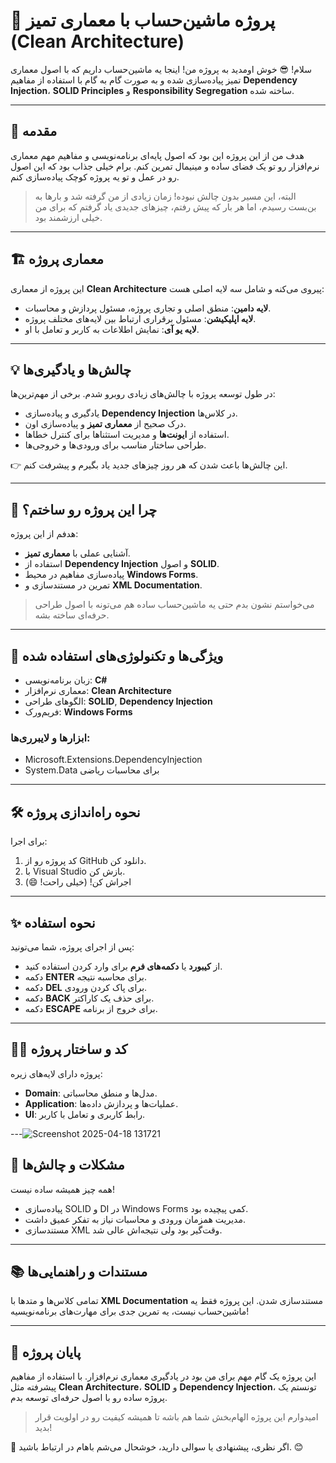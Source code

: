 # 🚀 پروژه ماشین‌حساب با معماری تمیز (Clean Architecture)

سلام! 😎 خوش اومدید به پروژه من! اینجا یه ماشین‌حساب داریم که با اصول معماری تمیز پیاده‌سازی شده و به صورت گام به گام با استفاده از مفاهیم **Dependency Injection**، **SOLID Principles** و **Responsibility Segregation** ساخته شده.

---

## 🌟 مقدمه

هدف من از این پروژه این بود که اصول پایه‌ای برنامه‌نویسی و مفاهیم مهم معماری نرم‌افزار رو تو یک فضای ساده و مینیمال تمرین کنم. برام خیلی جذاب بود که این اصول رو در عمل و تو یه پروژه کوچک پیاده‌سازی کنم.

> البته، این مسیر بدون چالش نبوده! زمان زیادی از من گرفته شد و بارها به بن‌بست رسیدم، اما هر بار که پیش رفتم، چیزهای جدیدی یاد گرفتم که برای من خیلی ارزشمند بود.

---

## 🏗️ معماری پروژه

این پروژه از معماری **Clean Architecture** پیروی می‌کنه و شامل سه لایه اصلی هست:

- **لایه دامین**: منطق اصلی و تجاری پروژه، مسئول پردازش و محاسبات.
- **لایه اپلیکیشن**: مسئول برقراری ارتباط بین لایه‌های مختلف پروژه.
- **لایه یو آی**: نمایش اطلاعات به کاربر و تعامل با او.



---

## 💡 چالش‌ها و یادگیری‌ها

در طول توسعه پروژه با چالش‌های زیادی روبرو شدم. برخی از مهم‌ترین‌ها:

- یادگیری و پیاده‌سازی **Dependency Injection** در کلاس‌ها.
- درک صحیح از **معماری تمیز** و پیاده‌سازی اون.
- استفاده از **ایونت‌ها** و مدیریت استثناها برای کنترل خطاها.
- طراحی ساختار مناسب برای ورودی‌ها و خروجی‌ها.

👉 این چالش‌ها باعث شدن که هر روز چیزهای جدید یاد بگیرم و پیشرفت کنم.

---

## 🎯 چرا این پروژه رو ساختم؟

هدفم از این پروژه:

- آشنایی عملی با **معماری تمیز**.
- استفاده از **Dependency Injection** و اصول **SOLID**.
- پیاده‌سازی مفاهیم در محیط **Windows Forms**.
- تمرین در مستندسازی و **XML Documentation**.

> می‌خواستم نشون بدم حتی یه ماشین‌حساب ساده هم می‌تونه با اصول طراحی حرفه‌ای ساخته بشه.

---

## 🔧 ویژگی‌ها و تکنولوژی‌های استفاده شده

- زبان برنامه‌نویسی: **C#**
- معماری نرم‌افزار: **Clean Architecture**
- الگوهای طراحی: **SOLID**, **Dependency Injection**
- فریم‌ورک: **Windows Forms**

### ابزارها و لایبرری‌ها:
- Microsoft.Extensions.DependencyInjection
- System.Data برای محاسبات ریاضی

---

## 🛠️ نحوه راه‌اندازی پروژه

برای اجرا:
1. کد پروژه رو از GitHub دانلود کن.
2. با Visual Studio بازش کن.
3. اجراش کن! (خیلی راحت! 😄)

---

## ✨ نحوه استفاده

پس از اجرای پروژه، شما می‌تونید:

- از **کیبورد** یا **دکمه‌های فرم** برای وارد کردن استفاده کنید.
- دکمه **ENTER** برای محاسبه نتیجه.
- دکمه **DEL** برای پاک کردن ورودی.
- دکمه **BACK** برای حذف یک کاراکتر.
- دکمه **ESCAPE** برای خروج از برنامه.

---

## 🧑‍💻 کد و ساختار پروژه

پروژه دارای لایه‌های زیره:

- **Domain**: مدل‌ها و منطق محاسباتی.
- **Application**: عملیات‌ها و پردازش داده‌ها.
- **UI**: رابط کاربری و تعامل با کاربر.

---![Screenshot 2025-04-18 131721](https://github.com/user-attachments/assets/cd72443a-9393-4c80-9c89-21b011c43274)


## 🚨 مشکلات و چالش‌ها

همه چیز همیشه ساده نیست!

- پیاده‌سازی SOLID و DI در Windows Forms کمی پیچیده بود.
- مدیریت همزمان ورودی و محاسبات نیاز به تفکر عمیق داشت.
- مستندسازی XML وقت‌گیر بود ولی نتیجه‌اش عالی شد.

---

## 📚 مستندات و راهنمایی‌ها

تمامی کلاس‌ها و متدها با **XML Documentation** مستندسازی شدن. این پروژه فقط یه ماشین‌حساب نیست، یه تمرین جدی برای مهارت‌های برنامه‌نویسیه!

---

## 🚀 پایان پروژه

این پروژه یک گام مهم برای من بود در یادگیری معماری نرم‌افزار. با استفاده از مفاهیم پیشرفته مثل **Clean Architecture**، **SOLID** و **Dependency Injection**، تونستم یک پروژه ساده رو با اصول حرفه‌ای توسعه بدم.

> امیدوارم این پروژه الهام‌بخش شما هم باشه تا همیشه کیفیت رو در اولویت قرار بدید!

📩 اگر نظری، پیشنهادی یا سوالی دارید، خوشحال می‌شم باهام در ارتباط باشید. 😊


